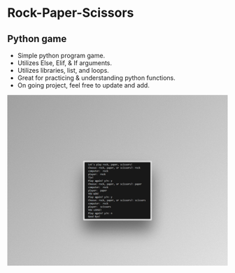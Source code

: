# Rock-Paper-Scissors

## Python game

- Simple python program game.
- Utilizes Else, Elif, & If arguments.
- Utilizes libraries, list, and loops. 
- Great for practicing & understanding python functions.
- On going project, feel free to update and add.

![Screenshots](preview.png)
